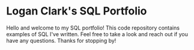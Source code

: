 #  Logan Clark's SQL Portfolio
Hello and welcome to my SQL portfolio! This code repository contains examples of SQL I've written. Feel free to take a look and reach out if you have any questions. Thanks for stopping by!
